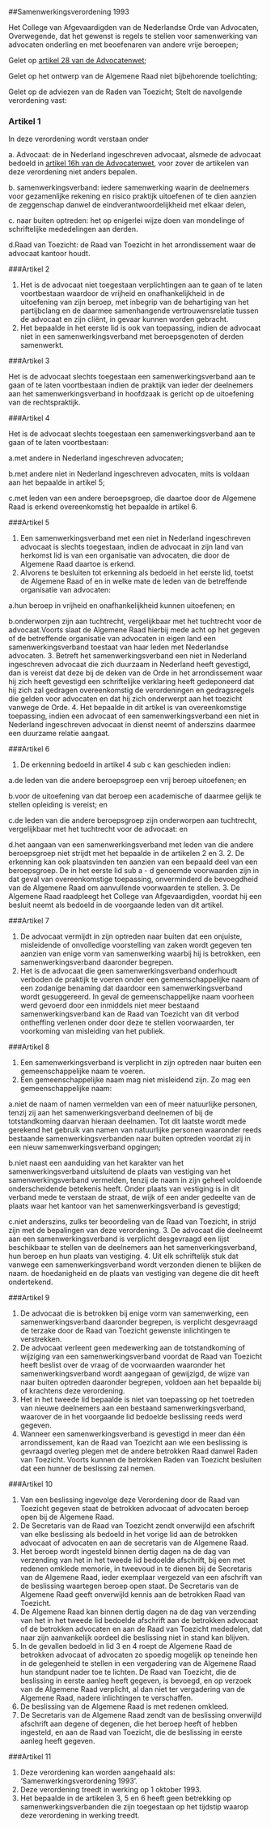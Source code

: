 <meta http-equiv='Content-Type' content='text/html; charset=utf-8' />

##Samenwerkingsverordening 1993

Het College van Afgevaardigden van de Nederlandse Orde van Advocaten,
Overwegende, dat het gewenst is regels te stellen voor samenwerking van advocaten onderling en met beoefenaren van andere vrije beroepen;

Gelet op [artikel 28 van de Advocatenwet](../../../../wet/advocatenwet/BWBR0002093/README.md);

Gelet op het ontwerp van de Algemene Raad niet bijbehorende toelichting;

Gelet op de adviezen van de Raden van Toezicht;
Stelt de navolgende verordening vast:

### Artikel  1  

In deze verordening wordt verstaan onder 

a. Advocaat: de in Nederland ingeschreven advocaat, alsmede de advocaat bedoeld in [artikel 16h van de Advocatenwet](../../../../wet/advocatenwet/BWBR0002093/README.md), voor zover de artikelen van deze verordening niet anders bepalen.  

b. samenwerkingsverband: iedere samenwerking waarin de deelnemers voor gezamenlijke rekening en risico praktijk uitoefenen of te dien aanzien de zeggenschap danwel de eindverantwoordelijkheid met elkaar delen,  

c. naar buiten optreden: het op enigerlei wijze doen van mondelinge of schriftelijke mededelingen aan derden.  

d.Raad van Toezicht: de Raad van Toezicht in het arrondissement waar de advocaat kantoor houdt.  

###Artikel 2 

1. Het is de advocaat niet toegestaan verplichtingen aan te gaan of te laten voortbestaan waardoor de vrijheid en onafhankelijkheid in de uitoefening van zijn beroep, met inbegrip van de behartiging van het partijbclang en de daarmee samenhangende vertrouwensrelatie tussen de advocaat en zijn cliënt, in gevaar kunnen worden gebracht.
2. Het bepaalde in het eerste lid is ook van toepassing, indien de advocaat niet in een samenwerkingsverband met beroepsgenoten of derden samenwerkt.

###Artikel 3 

Het is de advocaat slechts toegestaan een samenwerkingsverband aan te gaan of te laten voortbestaan indien de praktijk van ieder der deelnemers aan het samenwerkingsverband in hoofdzaak is gericht op de uitoefening van de rechtspraktijk.

###Artikel 4 

Het is de advocaat slechts toegestaan een samenwerkingsverband aan te gaan of te laten voortbestaan:

a.met andere in Nederland ingeschreven advocaten;

b.met andere niet in Nederland ingeschreven advocaten, mits is voldaan aan het bepaalde in artikel 5;

c.met leden van een andere beroepsgroep, die daartoe door de Algemene Raad is erkend overeenkomstig het bepaalde in artikel 6.

###Artikel 5 

1. Een samenwerkingsverband met een niet in Nederland ingeschreven advocaat is slechts toegestaan, indien de advocaat in zijn land van herkomst lid is van een organisatie van advocaten, die door de Algemene Raad daartoe is erkend.
2. Alvorens te besluiten tot erkenning als bedoeld in het eerste lid, toetst de Algemene Raad of en in welke mate de leden van de betreffende organisatie van advocaten:

a.hun beroep in vrijheid en onafhankelijkheid kunnen uitoefenen; en

b.onderworpen zijn aan tuchtrecht, vergelijkbaar met het tuchtrecht voor de advocaat.Voorts slaat de Algemene Raad hierbij mede acht op het gegeven of de betreffende organisatie van advocaten in eigen land een samenwerkingsverband toestaat van haar leden met Nederlandse advocaten.
3. Betreft het samenwerkingsverband een niet in Nederland ingeschreven advocaat die zich duurzaam in Nederland heeft gevestigd, dan is vereist dat deze bij de deken van de Orde in het arrondissement waar hij zich heeft gevestigd een schriftelijke verklaring heeft gedeponeerd dat hij zich zal gedragen overeenkomstig de verordeningen en gedragsregels die gelden voor advocaten en dat hij zich onderwerpt aan het toezicht vanwege de Orde.
4. Het bepaalde in dit artikel is van overeenkomstige toepassing, indien een advocaat of een samenwerkingsverband een niet in Nederland ingeschreven advocaat in dienst neemt of anderszins daarmee een duurzame relatie aangaat.

###Artikel 6 

1. De erkenning bedoeld in artikel 4 sub c kan geschieden indien:

a.de leden van die andere beroepsgroep een vrij beroep uitoefenen; en

b.voor de uitoefening van dat beroep een academische of daarmee gelijk te stellen opleiding is vereist; en

c.de leden van die andere beroepsgroep zijn onderworpen aan tuchtrecht, vergelijkbaar met het tuchtrecht voor de advocaat: en

d.het aangaan van een samenwerkingsverband met leden van die andere beroepsgroep niet strijdt met het bepaalde in de artikelen 2 en 3.
2. De erkenning kan ook plaatsvinden ten aanzien van een bepaald deel van een beroepsgroep. De in het eerste lid sub a - d genoemde voorwaarden zijn in dat geval van overeenkomstige toepassing, onverminderd de bevoegdheid van de Algemene Raad om aanvullende voorwaarden te stellen.
3. De Algemene Raad raadpleegt het College van Afgevaardigden, voordat hij een besluit neemt als bedoeld in de voorgaande leden van dit artikel.

###Artikel 7 

1. De advocaat vermijdt in zijn optreden naar buiten dat een onjuiste, misleidende of onvolledige voorstelling van zaken wordt gegeven ten aanzien van enige vorm van samenwerking waarbij hij is betrokken, een samenwerkingsverband daaronder begrepen.
2. Het is de advocaat die geen samenwerkingsverband onderhoudt verboden de praktijk te voeren onder een gemeenschappelijke naam of een zodanige benaming dat daardoor een samenwerkingsverband wordt gesuggereerd. In geval de gemeenschappelijke naam voorheen werd gevoerd door een inmiddels niet meer bestaand samenwerkingsverband kan de Raad van Toezicht van dit verbod ontheffing verlenen onder door deze te stellen voorwaarden, ter voorkoming van misleiding van het publiek.

###Artikel 8 

1. Een samenwerkingsverband is verplicht in zijn optreden naar buiten een gemeenschappelijke naam te voeren.
2. Een gemeenschappelijke naam mag niet misleidend zijn. Zo mag een gemeenschappelijke naam:

a.niet de naam of namen vermelden van een of meer natuurlijke personen, tenzij zij aan het samenwerkingsverband deelnemen of bij de totstandkoming daarvan hieraan deelnamen. Tot dit laatste wordt mede gerekend het gebruik van namen van natuurlijke personen waaronder reeds bestaande samenwerkingsverbanden naar buiten optreden voordat zij in een nieuw samenwerkingsverband opgingen;

b.niet naast een aanduiding van het karakter van het samenwerkingsverband uitsluitend de plaats van vestiging van het samenwerkingsverband vermelden, tenzij de naam in zijn geheel voldoende onderscheidende betekenis heeft. Onder plaats van vestiging is in dit verband mede te verstaan de straat, de wijk of een ander gedeelte van de plaats waar het kantoor van het samenwerkingsverband is gevestigd;

c.niet anderszins, zulks ter beoordeling van de Raad van Toezicht, in strijd zijn met de bepalingen van deze verordening.
3. De advocaat die deelneemt aan een samenwerkingsverband is verplicht desgevraagd een lijst beschikbaar te stellen van de deelnemers aan het samenverkingsverband, hun beroep en hun plaats van vestiging.
4. Uit elk schriftelijk stuk dat vanwege een samenwerkingsverband wordt verzonden dienen te blijken de naam. de hoedanigheid en de plaats van vestiging van degene die dit heeft ondertekend.

###Artikel 9 

1. De advocaat die is betrokken bij enige vorm van samenwerking, een samenwerkingsverband daaronder begrepen, is verplicht desgevraagd de terzake door de Raad van Toezicht gewenste inlichtingen te verstrekken.
2. De advocaat verleent geen medewerking aan de totstandkoming of wijziging van een samenwerkingsverband voordat de Raad van Toezicht heeft beslist over de vraag of de voorwaarden waaronder het samenwerkingsverband wordt aangegaan of gewijzigd, de wijze van naar buiten optreden daaronder begrepen, voldoen aan het bepaalde bij of krachtens deze verordening.
3. Het in het tweede lid bepaalde is niet van toepassing op het toetreden van nieuwe deelnemers aan een bestaand samenwerkingsverband, waarover de in het voorgaande lid bedoelde beslissing reeds werd gegeven.
4. Wanneer een samenwerkingsverband is gevestigd in meer dan één arrondissement, kan de Raad van Toezicht aan wie een beslissing is gevraagd overleg plegen met de andere betrokken Raad danwel Raden van Toezicht. Voorts kunnen de betrokken Raden van Toezicht besluiten dat een hunner de beslissing zal nemen.

###Artikel 10 

1. Van een beslissing ingevolge deze Verordening door de Raad van Toezicht gegeven staat de betrokken advocaat of advocaten beroep open bij de Algemene Raad.
2. De Secretaris van de Raad van Toezicht zendt onverwijld een afschrift van elke beslissing als bedoeld in het vorige lid aan de betrokken advocaat of advocaten en aan de secretaris van de Algemene Raad.
3. Het beroep wordt ingesteld binnen dertig dagen na de dag van verzending van het in het tweede lid bedoelde afschrift, bij een met redenen omklede memorie, in tweevoud in te dienen bij de Secretaris van de Algemene Raad, ieder exemplaar vergezeld van een afschrift van de beslissing waartegen beroep open staat. De Secretaris van de Algemene Raad geeft onverwijld kennis aan de betrokken Raad van Toezicht.
4. De Algemene Raad kan binnen dertig dagen na de dag van verzending van het in het tweede lid bedoelde afschrift aan de betrokken advocaat of de betrokken advocaten en aan de Raad van Toezicht mededelen, dat naar zijn aanvankelijk oordeel die beslissing niet in stand kan blijven.
5. In de gevallen bedoeld in lid 3 en 4 roept de Algemene Raad de betrokken advocaat of advocaten zo spoedig mogelijk op teneinde hen in de gelegenheid te stellen in een vergadering van de Algemene Raad hun standpunt nader toe te lichten. De Raad van Toezicht, die de beslissing in eerste aanleg heeft gegeven, is bevoegd, en op verzoek van de Algemene Raad verplicht, al dan niet ter vergadering van de Algemene Raad, nadere inlichtingen te verschaffen.
6. De beslissing van de Algemene Raad is met redenen omkleed.
7. De Secretaris van de Algemene Raad zendt van de beslissing onverwijld afschrift aan degene of degenen, die het beroep heeft of hebben ingesteld, en aan de Raad van Toezicht, die de beslissing in eerste aanleg heeft gegeven.

###Artikel 11 

1. Deze verordening kan worden aangehaald als: ‘Samenwerkingsverordening 1993’.
2. Deze verordening treedt in werking op 1 oktober 1993.
3. Het bepaalde in de artikelen 3, 5 en 6 heeft geen betrekking op samenwerkingsverbanden die zijn toegestaan op het tijdstip waarop deze verordening in werking treedt.
